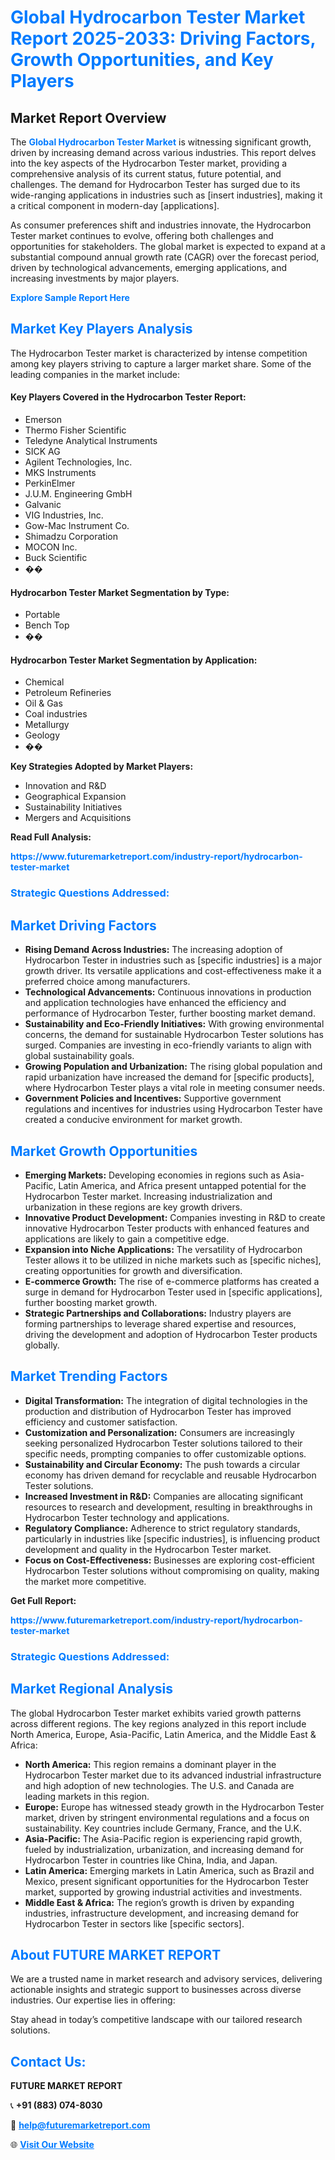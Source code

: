 <h1 style="color: #007BFF;">Global Hydrocarbon Tester Market Report 2025-2033: Driving Factors, Growth Opportunities, and Key Players</h1>

<section id="overview">
<h2>Market Report Overview</h2>
<p>The <a href="https://www.futuremarketreport.com/industry-report/hydrocarbon-tester-market" style="color: #007BFF; text-decoration: none;"><strong>Global Hydrocarbon Tester Market</strong></a> is witnessing significant growth, driven by increasing demand across various industries. This report delves into the key aspects of the Hydrocarbon Tester market, providing a comprehensive analysis of its current status, future potential, and challenges. The demand for Hydrocarbon Tester has surged due to its wide-ranging applications in industries such as [insert industries], making it a critical component in modern-day [applications].</p>
<p>As consumer preferences shift and industries innovate, the Hydrocarbon Tester market continues to evolve, offering both challenges and opportunities for stakeholders. The global market is expected to expand at a substantial compound annual growth rate (CAGR) over the forecast period, driven by technological advancements, emerging applications, and increasing investments by major players.</p>
</section>

<section id="overview">
<p><a href="https://www.futuremarketreport.com/request-sample/reportId=117842" style="color: #007BFF; text-decoration: none;"><strong>Explore Sample Report Here</strong></a></p>
</section>

<section id="key-players">
<h2 style="color: #007BFF;">Market Key Players Analysis</h2>
<p>The Hydrocarbon Tester market is characterized by intense competition among key players striving to capture a larger market share. Some of the leading companies in the market include:</p>
<h4>Key Players Covered in the Hydrocarbon Tester Report:</h4>
<ul><li>Emerson</li><li>Thermo Fisher Scientific</li><li>Teledyne Analytical Instruments</li><li>SICK AG</li><li>Agilent Technologies, Inc.</li><li>MKS Instruments</li><li>PerkinElmer</li><li>J.U.M. Engineering GmbH</li><li>Galvanic</li><li>VIG Industries, Inc.</li><li>Gow-Mac Instrument Co.</li><li>Shimadzu Corporation</li><li>MOCON Inc.</li><li>Buck Scientific</li><li>��</li></ul>
<h4>Hydrocarbon Tester Market Segmentation by Type:</h4>
<ul><li>Portable</li><li>Bench Top</li><li>��</li></ul>

<h4>Hydrocarbon Tester Market Segmentation by Application:</h4>
<ul><li>Chemical</li><li>Petroleum Refineries</li><li>Oil &amp; Gas</li><li>Coal industries</li><li>Metallurgy</li><li>Geology</li><li>��</li></ul>
<p><strong>Key Strategies Adopted by Market Players:</strong></p>
<ul>
<li>Innovation and R&D</li>
<li>Geographical Expansion</li>
<li>Sustainability Initiatives</li>
<li>Mergers and Acquisitions</li>
</ul>
</section>

<section>
<p><strong>Read Full Analysis: </strong></p><a href="https://www.futuremarketreport.com/industry-report/hydrocarbon-tester-market" style="color: #007BFF; text-decoration: none;"><strong>https://www.futuremarketreport.com/industry-report/hydrocarbon-tester-market</strong></a>
<h3 style="color: #007BFF;">Strategic Questions Addressed:</h3>
</section>

<section id="driving-factors">
<h2 style="color: #007BFF;">Market Driving Factors</h2>
<ul>
<li><strong>Rising Demand Across Industries:</strong> The increasing adoption of Hydrocarbon Tester in industries such as [specific industries] is a major growth driver. Its versatile applications and cost-effectiveness make it a preferred choice among manufacturers.</li>
<li><strong>Technological Advancements:</strong> Continuous innovations in production and application technologies have enhanced the efficiency and performance of Hydrocarbon Tester, further boosting market demand.</li>
<li><strong>Sustainability and Eco-Friendly Initiatives:</strong> With growing environmental concerns, the demand for sustainable Hydrocarbon Tester solutions has surged. Companies are investing in eco-friendly variants to align with global sustainability goals.</li>
<li><strong>Growing Population and Urbanization:</strong> The rising global population and rapid urbanization have increased the demand for [specific products], where Hydrocarbon Tester plays a vital role in meeting consumer needs.</li>
<li><strong>Government Policies and Incentives:</strong> Supportive government regulations and incentives for industries using Hydrocarbon Tester have created a conducive environment for market growth.</li>
</ul>
</section>

<section id="growth-opportunities">
<h2 style="color: #007BFF;">Market Growth Opportunities</h2>
<ul>
<li><strong>Emerging Markets:</strong> Developing economies in regions such as Asia-Pacific, Latin America, and Africa present untapped potential for the Hydrocarbon Tester market. Increasing industrialization and urbanization in these regions are key growth drivers.</li>
<li><strong>Innovative Product Development:</strong> Companies investing in R&D to create innovative Hydrocarbon Tester products with enhanced features and applications are likely to gain a competitive edge.</li>
<li><strong>Expansion into Niche Applications:</strong> The versatility of Hydrocarbon Tester allows it to be utilized in niche markets such as [specific niches], creating opportunities for growth and diversification.</li>
<li><strong>E-commerce Growth:</strong> The rise of e-commerce platforms has created a surge in demand for Hydrocarbon Tester used in [specific applications], further boosting market growth.</li>
<li><strong>Strategic Partnerships and Collaborations:</strong> Industry players are forming partnerships to leverage shared expertise and resources, driving the development and adoption of Hydrocarbon Tester products globally.</li>
</ul>
</section>

<section id="trending-factors">
<h2 style="color: #007BFF;">Market Trending Factors</h2>
<ul>
<li><strong>Digital Transformation:</strong> The integration of digital technologies in the production and distribution of Hydrocarbon Tester has improved efficiency and customer satisfaction.</li>
<li><strong>Customization and Personalization:</strong> Consumers are increasingly seeking personalized Hydrocarbon Tester solutions tailored to their specific needs, prompting companies to offer customizable options.</li>
<li><strong>Sustainability and Circular Economy:</strong> The push towards a circular economy has driven demand for recyclable and reusable Hydrocarbon Tester solutions.</li>
<li><strong>Increased Investment in R&D:</strong> Companies are allocating significant resources to research and development, resulting in breakthroughs in Hydrocarbon Tester technology and applications.</li>
<li><strong>Regulatory Compliance:</strong> Adherence to strict regulatory standards, particularly in industries like [specific industries], is influencing product development and quality in the Hydrocarbon Tester market.</li>
<li><strong>Focus on Cost-Effectiveness:</strong> Businesses are exploring cost-efficient Hydrocarbon Tester solutions without compromising on quality, making the market more competitive.</li>
</ul>
</section>

<section>
<p><strong>Get Full Report: </strong></p><a href="https://www.futuremarketreport.com/industry-report/hydrocarbon-tester-market" style="color: #007BFF; text-decoration: none;"><strong>https://www.futuremarketreport.com/industry-report/hydrocarbon-tester-market</strong></a>
<h3 style="color: #007BFF;">Strategic Questions Addressed:</h3>
</section>


<section id="regional-analysis">
<h2 style="color: #007BFF;">Market Regional Analysis</h2>
<p>The global Hydrocarbon Tester market exhibits varied growth patterns across different regions. The key regions analyzed in this report include North America, Europe, Asia-Pacific, Latin America, and the Middle East & Africa:</p>
<ul>
<li><strong>North America:</strong> This region remains a dominant player in the Hydrocarbon Tester market due to its advanced industrial infrastructure and high adoption of new technologies. The U.S. and Canada are leading markets in this region.</li>
<li><strong>Europe:</strong> Europe has witnessed steady growth in the Hydrocarbon Tester market, driven by stringent environmental regulations and a focus on sustainability. Key countries include Germany, France, and the U.K.</li>
<li><strong>Asia-Pacific:</strong> The Asia-Pacific region is experiencing rapid growth, fueled by industrialization, urbanization, and increasing demand for Hydrocarbon Tester in countries like China, India, and Japan.</li>
<li><strong>Latin America:</strong> Emerging markets in Latin America, such as Brazil and Mexico, present significant opportunities for the Hydrocarbon Tester market, supported by growing industrial activities and investments.</li>
<li><strong>Middle East & Africa:</strong> The region’s growth is driven by expanding industries, infrastructure development, and increasing demand for Hydrocarbon Tester in sectors like [specific sectors].</li>
</ul>
</section>

<footer>
<h2 style="color: #007BFF;">About FUTURE MARKET REPORT</h2>
<p>We are a trusted name in market research and advisory services, delivering actionable insights and strategic support to businesses across diverse industries. Our expertise lies in offering:</p>

<p>Stay ahead in today’s competitive landscape with our tailored research solutions.</p>

<h2 style="color: #007BFF;">Contact Us:</h2>
<p><strong>FUTURE MARKET REPORT</strong></p>
<p>📞 <strong>+91 (883) 074-8030</strong></p>
<p>📧 <strong><a href="mailto:help@futuremarketreport.com" style="color: #007BFF;">help@futuremarketreport.com</a></strong></p>
<p>🌐 <strong><a href="https://www.futuremarketreport.com/" style="color: #007BFF;">Visit Our Website</a></strong></p>
</footer>